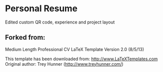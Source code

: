 # Personal Resume

Edited custom QR code, experience and project layout

## Forked from:
Medium Length Professional CV
LaTeX Template
Version 2.0 (8/5/13)

This template has been downloaded from:
http://www.LaTeXTemplates.com
Original author:
Trey Hunner (http://www.treyhunner.com/)
